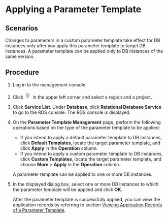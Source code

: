 # Applying a Parameter Template<a name="rds_sqlserver_05_0018"></a>

## **Scenarios**<a name="en-us_topic_0171122525_section732387614651"></a>

Changes to parameters in a custom parameter template take effect for DB instances only after you apply this parameter template to target DB instances. A parameter template can be applied only to DB instances of the same version.

## Procedure<a name="en-us_topic_0171122525_section05781558132917"></a>

1.  Log in to the management console.
2.  Click  ![](figures/region.png)  in the upper left corner and select a region and a project.
3.  Click  **Service List**. Under  **Database**, click  **Relational Database Service**  to go to the RDS console. The RDS console is displayed.
4.  On the  **Parameter Template Management**  page, perform the following operations based on the type of the parameter template to be applied:

    -   If you intend to apply a default parameter template to DB instances, click  **Default Templates**, locate the target parameter template, and click  **Apply**  in the  **Operation**  column.
    -   If you intend to apply a custom parameter template to DB instances, click  **Custom Templates**, locate the target parameter template, and choose  **More**  \>  **Apply**  in the  **Operation**  column.

    A parameter template can be applied to one or more DB instances.

5.  In the displayed dialog box, select one or more DB instances to which the parameter template will be applied and click  **OK**.

    After the parameter template is successfully applied, you can view the application records by referring to section  [Viewing Application Records of a Parameter Template](viewing-application-records-of-a-parameter-template-(Microsoft-SQL-Server).md).


